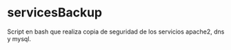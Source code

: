 # servicesBackup
Script en bash que realiza copia de seguridad de los servicios apache2, dns y mysql.
